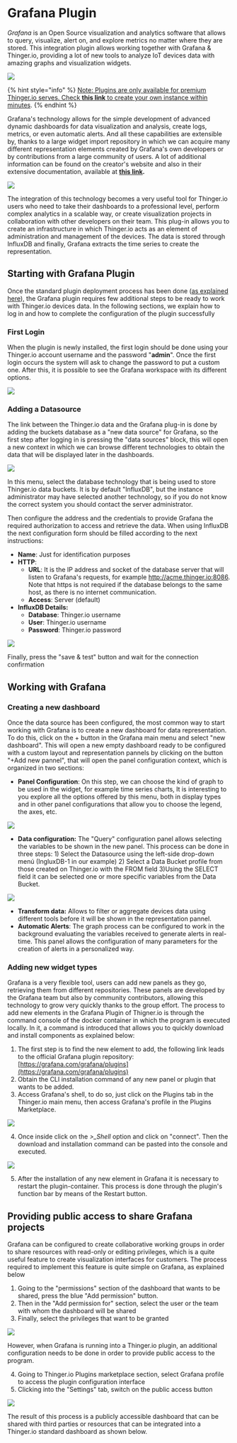 # Grafana Plugin

_Grafana_ is an Open Source visualization and analytics software that allows to query, visualize, alert on, and explore metrics no matter where they are stored. This integration plugin allows working together with Grafana & Thinger.io, providing a lot of new tools to analyze IoT devices data with amazing graphs and visualization widgets. 

![](../.gitbook/assets/image%20%28275%29.png)

{% hint style="info" %}
[Note: Plugins are only available for premium Thinger.io serves. Check **this link** to create your own instance within minutes](https://pricing.thinger.io).
{% endhint %}

Grafana's technology allows for the simple development of advanced dynamic dashboards for data visualization and analysis, create logs, metrics, or even automatic alerts. And all these capabilities are extensible by, thanks to a large widget import repository in which we can acquire many different representation elements created by Grafana's own developers or by contributions from a large community of users. A lot of additional information can be found on the creator's website and also in their extensive documentation, available at [**this link**](https://grafana.com/docs/grafana/latest/features/datasources/add-a-data-source/?utm_source=grafana_gettingstarted)**.**

![](../.gitbook/assets/image%20%28318%29.png)

The integration of this technology becomes a very useful tool for Thinger.io users who need to take their dashboards to a professional level, perform complex analytics in a scalable way, or create visualization projects in collaboration with other developers on their team. This plug-in allows you to create an infrastructure in which Thinger.io acts as an element of administration and management of the devices. The data is stored through InfluxDB and finally, Grafana extracts the time series to create the representation.

## Starting with Grafana Plugin 

Once the standard plugin deployment process has been done \([as explained here](./)\), the Grafana plugin requires few additional steps to be ready to work with Thinger.io devices data. In the following sections, we explain how to log in and how to complete the configuration of the plugin successfully

### First Login

When the plugin is newly installed, the first login should be done using your Thinger.io account username and the password "**admin**". Once the first login occurs the system will ask to change the password to put a custom one. After this, it is possible to see the Grafana workspace with its different options. 

![](../.gitbook/assets/image%20%28267%29.png)

### Adding a Datasource

The link between the Thinger.io data and the Grafana plug-in is done by adding the buckets database as a "new data source" for Grafana, so the first step after logging in is pressing the "data sources" block, this will open a new context in which we can browse different technologies to obtain the data that will be displayed later in the dashboards.

![](../.gitbook/assets/image%20%28283%29.png)

In this menu, select the database technology that is being used to store Thinger.io data buckets. It is by default  "InfluxDB", but the instance administrator may have selected another technology, so if you do not know the correct system you should contact the server administrator.

Then configure the address and the credentials to provide Grafana the required authorization to access and retrieve the data. When using InfluxDB the next configuration form should be filled according to the next instructions: 

* **Name**: Just for identification purposes
* **HTTP**: 
  * **URL**: It is the IP address and socket of the database server that will listen to Grafana's requests, for example http://acme.thinger.io:8086. Note that https is not required if the database belongs to the same host, as there is no internet communication.
  * **Access**: Server \(default\)
* **InfluxDB Details:**
  * **Database**: Thinger.io username
  * **User**: Thinger.io username
  * **Password**: Thinger.io password

![](../.gitbook/assets/image%20%28310%29.png)

Finally, press the "save & test" button and wait for the connection confirmation  

## Working with Grafana

### Creating a new dashboard

Once the data source has been configured, the most common way to start working with Grafana is to create a new dashboard for data representation. To do this, click on the + button in the Grafana main menu and select "new dashboard". This will open a new empty dashboard ready to be configured with a custom layout and representation pannels by clicking on the button "+Add new pannel", that will open the panel configuration context, which is organized in two sections:

* **Panel Configuration**: On this step, we can choose the kind of graph to be used in the widget, for example time series charts, It is interesting to you explore all the options offered by this menu, both in display types and in other panel configurations that allow you to choose the legend, the axes, etc.

![](../.gitbook/assets/image%20%28293%29.png)

* **Data configuration:** The "Query" configuration panel allows selecting the variables to be shown in the new panel. This process can be done in three steps:    1\) Select the Datasource using the left-side drop-down menú \(IngluxDB-1 in our example\)   2\) Select a Data Bucket profile from those created on Thinger.io with the FROM field   3\)Using the SELECT field it can be selected one or more specific variables from the Data Bucket.

![](../.gitbook/assets/image%20%28360%29.png)

* **Transform data:** Allows to filter or aggregate devices data using different tools before it will be shown in the representation pannel. 
* **Automatic Alerts**: The graph process can be configured to work in the background evaluating the variables received to generate alerts in real-time. This panel allows the configuration of many parameters for the creation of alerts in a personalized way.

### Adding new widget types

Grafana is a very flexible tool, users can add new panels as they go, retrieving them from different repositories. These panels are developed by the Grafana team but also by community contributors, allowing this technology to grow very quickly thanks to the group effort. The process to add new elements in the Grafana Plugin of Thigner.io is through the command console of the docker container in which the program is executed locally. In it, a command is introduced that allows you to quickly download and install components as explained below:

1. The first step is to find the new element to add, the following link leads to the official Grafana plugin repository: [https://grafana.com/grafana/plugins](https://grafana.com/grafana/plugins)  
2. Obtain the CLI installation command of any new panel or plugin that wants to be added.    
3. Access Grafana's shell, to do so, just click on the Plugins tab in the Thinger.io main menu, then access Grafana's profile in the Plugins Marketplace.

![](../.gitbook/assets/image%20%28273%29.png)

4. Once inside click on the _&gt;\_Shell_ option and click on "connect". Then the download and installation command can be pasted into the console and executed. 

![](../.gitbook/assets/image%20%28295%29.png)

5. After the installation of any new element in Grafana it is necessary to restart the plugin-container. This process is done through the plugin's function bar by means of the Restart button.

## Providing public access to share Grafana projects

Grafana can be configured to create collaborative working groups in order to share resources with read-only or editing privileges, which is a quite useful feature to create visualization interfaces for customers. The process required to implement this feature is quite simple on Grafana, as explained below

1. Going to the "permissions" section of the dashboard that wants to be shared, press the blue "Add permission" button. 
2. Then in the "Add permission for" section, select the user or the team with whom the dashboard will be shared  
3. Finally, select the privileges that want to be granted 

![](../.gitbook/assets/image%20%28306%29.png)

However, when Grafana is running into a Thinger.io plugin, an additional configuration needs to be done in order to provide public access to the program. 

4. Going to Thinger.io Plugins marketplace section, select Grafana profile to access the plugin configuration interface  
5. Clicking into the "Settings" tab, switch on the public access button 

![](../.gitbook/assets/image%20%28307%29.png)

The result of this process is a publicly accessible dashboard that can be shared with third parties or resources that can be integrated into a Thinger.io standard dashboard as shown below.





